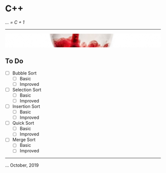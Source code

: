 # C++
_... = C + 1_

---

![Banner](../media/c++.jpg)

## To Do

- [ ] Bubble Sort
  - [ ] Basic
  - [ ] Improved
- [ ] Selection Sort
  - [ ] Basic
  - [ ] Improved
- [ ] Insertion Sort
  - [ ] Basic
  - [ ] Improved
- [ ] Quick Sort
  - [ ] Basic
  - [ ] Improved
- [ ] Merge Sort
  - [ ] Basic
  - [ ] Improved

---

... October, 2019